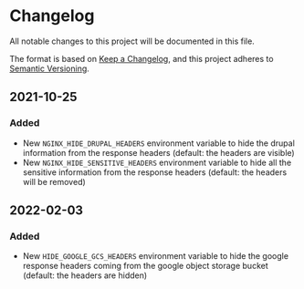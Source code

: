 # Changelog
All notable changes to this project will be documented in this file.

The format is based on [Keep a Changelog](https://keepachangelog.com/en/1.0.0/),
and this project adheres to [Semantic Versioning](https://semver.org/spec/v2.0.0.html).

## 2021-10-25

### Added

- New `NGINX_HIDE_DRUPAL_HEADERS` environment variable to hide the drupal information from the response headers (default: the headers are visible)
- New `NGINX_HIDE_SENSITIVE_HEADERS` environment variable to hide all the sensitive information from the response headers (default: the headers will be removed)

## 2022-02-03

### Added

- New `HIDE_GOOGLE_GCS_HEADERS` environment variable to hide the google response headers coming from the google object storage bucket (default: the headers are hidden)
